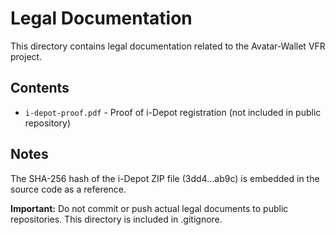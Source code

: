 # Legal Documentation

This directory contains legal documentation related to the Avatar-Wallet VFR project.

## Contents

- `i-depot-proof.pdf` - Proof of i-Depot registration (not included in public repository)

## Notes

The SHA-256 hash of the i-Depot ZIP file (3dd4...ab9c) is embedded in the source code as a reference.

**Important:** Do not commit or push actual legal documents to public repositories. This directory is included in .gitignore.